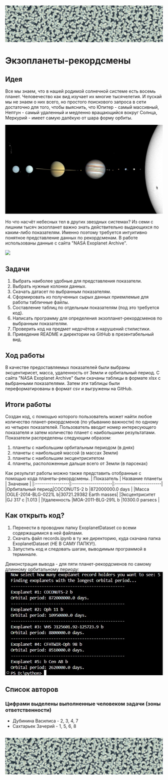 ![](https://github.com/SoakedSanity/Exoplanets/blob/main/1000070383.jpg)
## 

# Экзопланеты-рекордсмены

## Идея
Все мы знаем, что в нашей родимой солнечной системе есть восемь планет. Человечество как вид изучает их многие тысячелетия. И пускай мы не знаем о них всего, но простого поискового запроса в сети достаточно для того, чтобы выяснить, что Юпитер - самый массивный, Нептун - самый удаленный и медленно вращающийся вокруг Солнца,  Меркурий - имеет самую далёкую от шара форму орбиты. 

![](https://github.com/SoakedSanity/Exoplanets/blob/main/Solar_System_true_color.jpg)

Но что насчёт небесных тел в других звездных системах? Из семи с лишним тысяч экзопланет важно знать действительно выдающихся по каким-либо показателям. Именно поэтому требуется интуитивно понятное представление данных по рекордсменам. В работе использованы данные с сайта "NASA Exoplanet Archive".

![](https://github.com/SoakedSanity/Exoplanets/blob/main/Icy_and_Rocky_worlds.jpg)

## Задачи

1. Выбрать наиболее удобные для представления показатели.
2. Выбрать нужные колонки данных. 
3. Скачать датасет по выбранным показателям.
4. Сформировать из полученных сырых данных приемлемые для работы табличные файлы.
5. Составление таблиц по отдельным показателям (под это требуется код).
6. Написать программу для определения экзопланет-рекордсменов по выбранным показателям.
7. Проверить код на предмет недочётов и нарушений стилистики.
8. Приведение README и директории на GitHub в презентабельный вид.

## Ход работы 

В качестве предоставляемых показателей были выбраны эксцентирисет, масса, удаленность от Земли и орбитальный период.
С сайта "NASA Exoplanet Archive" были скачаны таблицы в формате xlsx с выбранными показателями. Затем эти таблицы были переформатированы в формат csv и выгружены на GitHub.

## Итоги работы

Создан код, с помощью которого пользователь может найти любое количество планет-рекордсменов (по убыванию важности) по одному из четырех показателей. 
Пользователь вводит номер интересующего показателя и затем количество планет с наибольшими результатами. Показатели распределены следующим образом:
1) планеты с наибольшим орбитальным периодом (в днях)
2) планеты с наибольшей массой (в массах Земли)
3) планеты с наибольшим эксцентриситетом
4) планеты, расположенные дальше всего от Земли (в парсеках)

Как результат работы можно также представить отобранные с помощью кода планеты-рекордсмены.
| Показатель       | Название планеты    | Значение               |
|:-----------------|:--------------------|:-----------------------|
|Орбитальный период|COCONUTS-2 b         |872000000.0 days        |
|Масса             |OGLE-2014-BLG-0221L b|30721.29382 Earth masses|
|Эксцентриситет    |GJ 317 c             |1.013                   |
|Удаленность       |MOA-2011-BLG-291L b  |10300.0 parsecs         |

## Как открыть код?

1. Перенести в проводник папку ExoplanetDataset со всеми содержащимися в ней файлами.
2. Скачать файл records.ipynb в ту же директорию, куда скачана папка ExoplanetDataset (НЕ В САМУ ПАПКУ!).
3. Запустить код и следовать шагам, выводимым программой в терминале.

Демонстрация вывода - для пяти планет-рекордсменов по самому длинному орбитальному периоду:
![](https://github.com//SoakedSanity/Exoplanets/blob/main/demonstration.jpg)

## Список авторов 

### Цифрами выделены выполненные человеком задачи (зоны ответственности)
- Дубинина Василиса - 2, 3, 4, 7
- Сахтарьек Зачерий - 1, 5, 6, 8

##
![](https://github.com/SoakedSanity/Exoplanets/blob/main/1000070383.jpg)
